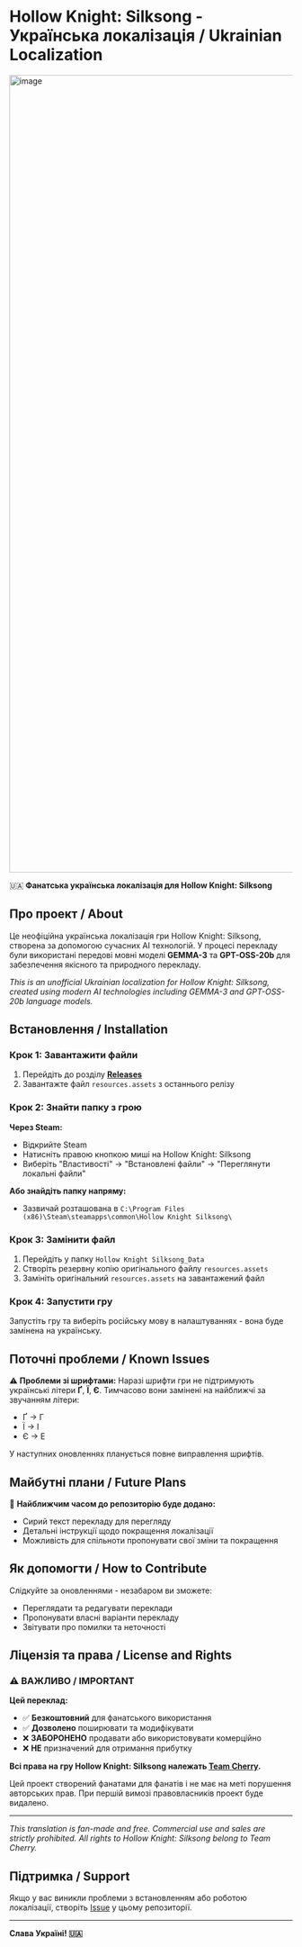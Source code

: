 # Hollow Knight: Silksong - Українська локалізація / Ukrainian Localization

<img width="3356" height="1417" alt="image" src="https://github.com/user-attachments/assets/3ea04183-1b3a-4544-9186-2b75f6001430" />


🇺🇦 **Фанатська українська локалізація для Hollow Knight: Silksong**

## Про проект / About

Це неофіційна українська локалізація гри Hollow Knight: Silksong, створена за допомогою сучасних AI технологій. У процесі перекладу були використані передові мовні моделі **GEMMA-3** та **GPT-OSS-20b** для забезпечення якісного та природного перекладу.

*This is an unofficial Ukrainian localization for Hollow Knight: Silksong, created using modern AI technologies including GEMMA-3 and GPT-OSS-20b language models.*

## Встановлення / Installation

### Крок 1: Завантажити файли
1. Перейдіть до розділу [**Releases**](../../releases)
2. Завантажте файл `resources.assets` з останнього релізу

### Крок 2: Знайти папку з грою
**Через Steam:**
- Відкрийте Steam
- Натисніть правою кнопкою миші на Hollow Knight: Silksong
- Виберіть "Властивості" → "Встановлені файли" → "Переглянути локальні файли"

**Або знайдіть папку напряму:**
- Зазвичай розташована в `C:\Program Files (x86)\Steam\steamapps\common\Hollow Knight Silksong\`

### Крок 3: Замінити файл
1. Перейдіть у папку `Hollow Knight Silksong_Data`
2. Створіть резервну копію оригінального файлу `resources.assets`
3. Замініть оригінальний `resources.assets` на завантажений файл

### Крок 4: Запустити гру
Запустіть гру та виберіть російську мову в налаштуваннях - вона буде замінена на українську.

## Поточні проблеми / Known Issues

⚠️ **Проблеми зі шрифтами:** Наразі шрифти гри не підтримують українські літери **Ґ**, **Ї**, **Є**. Тимчасово вони замінені на найближчі за звучанням літери:
- Ґ → Г
- Ї → І  
- Є → Е

У наступних оновленнях планується повне виправлення шрифтів.

## Майбутні плани / Future Plans

🔄 **Найближчим часом до репозиторію буде додано:**
- Сирий текст перекладу для перегляду
- Детальні інструкції щодо покращення локалізації
- Можливість для спільноти пропонувати свої зміни та покращення

## Як допомогти / How to Contribute

Слідкуйте за оновленнями - незабаром ви зможете:
- Переглядати та редагувати переклади
- Пропонувати власні варіанти перекладу
- Звітувати про помилки та неточності

## Ліцензія та права / License and Rights

### ⚠️ ВАЖЛИВО / IMPORTANT

**Цей переклад:**
- ✅ **Безкоштовний** для фанатського використання
- ✅ **Дозволено** поширювати та модифікувати
- ❌ **ЗАБОРОНЕНО** продавати або використовувати комерційно
- ❌ **НЕ** призначений для отримання прибутку

**Всі права на гру Hollow Knight: Silksong належать [Team Cherry](https://www.teamcherry.com.au/).**

Цей проект створений фанатами для фанатів і не має на меті порушення авторських прав. При першій вимозі правовласників проект буде видалено.

---

*This translation is fan-made and free. Commercial use and sales are strictly prohibited. All rights to Hollow Knight: Silksong belong to Team Cherry.*

## Підтримка / Support

Якщо у вас виникли проблеми з встановленням або роботою локалізації, створіть [Issue](../../issues) у цьому репозиторії.

---

**Слава Україні! 🇺🇦**
